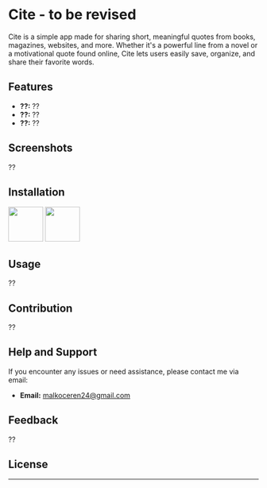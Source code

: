 # Cite - to be revised

Cite is a simple app made for sharing short, meaningful quotes from books, magazines, websites, and more. Whether it's a
powerful line from a novel or a motivational quote found online, Cite lets users easily save, organize, and share their
favorite words.

## Features

- **??:** ??
- **??:** ??
- **??:** ??

## Screenshots

??

## Installation

<a href="https://play.google.com/store/apps/dev?id=6038725709925103359"><img src="https://play.google.com/intl/en_us/badges/static/images/badges/en_badge_web_generic.png" height="70"></a>
<a href="https://f-droid.org/en/packages/your.package.name/">
<img src="https://forum.f-droid.org/uploads/default/original/2X/6/61d66fb4f5357d41827b725cd2cf5c23ab6c6383.png" height="70">
</a>

## Usage

??

## Contribution

??

## Help and Support

If you encounter any issues or need assistance, please contact me via email:

- **Email:** [malkoceren24@gmail.com](mailto:malkoceren24@gmail.com)

## Feedback

??

## License



---

